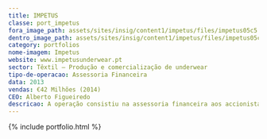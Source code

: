 ```yaml
---
title: IMPETUS
classe: port_impetus
fora_image_path: assets/sites/insig/content1/impetus/files/impetus05c5.jpg
dentro_image_path: assets/sites/insig/content1/impetus/files/impetus05c5.png
category: portfolios
nome-imagem: Impetus
website: www.impetusunderwear.pt
sector: Têxtil – Produção e comercialização de underwear
tipo-de-operacao: Assessoria Financeira
data: 2013
vendas: €42 Milhões (2014)
CEO: Alberto Figueiredo
descricao: A operação consistiu na assessoria financeira aos accionistas na definição da estratégia de expansão.
---
```


  {% include portfolio.html %}    